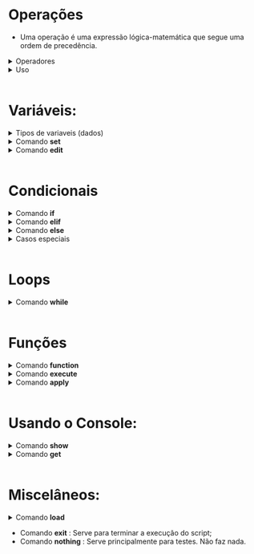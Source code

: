 # Operações 
* Uma operação é uma expressão lógica-matemática que segue uma ordem de precedência.

<details>
<summary> Operadores </summary>

* Todos os operadores abaixo estão organizados da seguinte forma: símbolo, ordem de precedência (quanto maior, mais prioridade), função e um exemplo. 

* Operadores unários: 
        
        ! : 7 : Not lógico   : !0 = 1
        - : 7 : Negação      : -1 = 1 * -1

* Operadores binários:

        | : 1 : Ou lógico    : 0 | 1 = 1
        & : 2 : And lógico   : 0 & 1 = 0
        + : 4 : Soma         : 1 + 2 = 3
        - : 4 : Subtração    : 1 - 2 = -1
        * : 5 : Multiplicação: 2 * 2 = 4
        / : 5 : Divisão      : 2 / 2 = 1
        % : 5 : Módulo       : 2 % 2 = 0
        ^ : 6 : Potência     : 5 ^ 3 = 125
        ~ : 0 : Aproximação  : 0~10.6 = 11 (a ~ b → arredonda o número a com b casas decimais)
        @ : 7 : Posição      : ( i @ x ) Seleciona a posição "i" de uma variável x.  

* Comparadores:

        > : 3 : Maior          : 10 > 5 = 1 (Retorna 1 caso (a>b), 0 caso contrário.)
        < : 3 : Menor          : 10 < 5 = 0 (Retorna 1 caso (a<b), 0 caso contrário.)
        = : 3 : Igualdade      : 10 = 10 = 1 (Retorna 1 caso (a=b), 0 caso contrário.)

        Nota: Se os dois primeiros comparadores (>,<) forem usados com strings, a comparação será feita com base na quantidade de caracteres: abc > abdc será executado como 3 > 4

* Parenteses:

        Usados para "roubar" prioridade:

        2*2+2 = 6
        2*(2+2) = 8

</details>

<details>
<summary> Uso </summary>

* Operações podem envolver números, variáveis e em alguns casos, texto. Também podem ser compostos por apenas um elemento:

        12
        Pera
        1 + (VariavelA - VariavelB)
        fruta + maca

</details>

<br>




# Variáveis:
<details>
<summary>Tipos de variaveis (dados) </summary>


* Existem três tipos de dados simples nessa linguagem:

        Tipo numérico (num): Qualquer número.
        Tipo string   (txt): Qualquer sequência de texto.
        Tipo nenhum   (nil): Representa uma ausência de valor.
                
* Para representar valores booleanos (verdadeiro / falso), é usado um tipo numérico. O valor 1 representa a verdade, enquanto qualquer outro é interpretado como falso.

* Existem também dois tipos de dados compostos nessa linguagem:

        Tipo lista         : Uma sequência de tipos simples
        Tipo mapa          : Um mapeamento x -> y de tipos simples

  

</details>

<details>
<summary>Comando <b>set</b></summary>

* Para criar e/ou modificar o valor de uma variável, utiliza-se a seguinte estrutura:

        set VARIAVEL to VALOR.


  "VARIAVEL" deve ser nomeada usando apenas letras (maiúsculas ou minúsculas).<br>
  "VALOR" é uma [OPERAÇÃO](#operações)

  Para criar uma variável do tipo lista, usa se como VALOR braquetes duplos, como:

        set VARIAVEL to []

</details>

<details>
<summary>Comando <b>edit</b></summary>

* Para modificar uma posição de uma variável de tipo lista, utiliza-se a seguinte estrutura:

        edit VARIAVEL at POSICAO MODO VALOR

  "POSICAO" é uma [OPERAÇÃO](#operações). Representa o lugar dentro de "VARIAVEL" que será editado.<br>
  "VARIAVEL" é o nome da variável a ser editada.<br>
  "VALOR" também é uma [OPERAÇÃO](#operações)

  "MODO" deve ser um dos seguintes:

        Para variáveis do tipo lista:
                set   : muda o que está em POSICAO para VALOR.   
                insert: põe VALOR logo antes de POSICAO.
                delete: remove o que está em POSICAO. Não precisa de VALOR.

</details>

<br>

# Condicionais

<details>
<summary>Comando <b> if </b></summary>


* Esse comando segue a seguinte estrutura: 

        if OPERAÇÃO
            código condicional

* Ao ser executado, o comando avalia a [OPERAÇÃO](#operações). Se o resultado for 1, e SOMENTE 1, o bloco identado (código condicional) é executado.

</details>


<details>
<summary>Comando <b> elif </b></summary>

* Esse comando segue a seguinte estrutura: 

        if 10-10
            set a to 0
        elif OPERAÇÃO
            código condicional

* Ao ser executado, o comando avalia a [OPERAÇÃO](#operações). Se o resultado for 1 e o resultado do comando condicional passado não for 1, o bloco identado (código condicional) é executado.
* É possível criar encadeamentos com esse comando:

        if 0
            show ok!
        elif 0
            show ok!
        elif 1
            show EXECUTADO!
        elif 1
            show ok!

        SAÍDA:

        EXECUTADO!



</details>


<details>
<summary>Comando <b> else </b></summary>

* Esse comando segue a seguinte estrutura: 

        if 10-10
            set a to 0
        else
            código condicional

* Caso o resultado do comando condicional passado não seja 1, o bloco de código identado (código condicional) será executado.
</details>

<details>
<summary>Casos especiais </b></summary>

* O comando [while](#loops), por também conter uma "condicional", pode entrar em um encadeamento de condicionais:

        set a to 5
        while a > 0
            set a to a-1
        elif a = 0
            show Agora, `a` e nulo!

        SAÍDA:

        Agora, a e nulo!

</details>

<br>

# Loops
<details>
<summary> Comando <b> while </b> </summary>

* Um loop, ou ciclo, é uma estrutura que repete uma porção de código.
* Para criar um loop, usa-se a seguinte estrutura:

        while OPERAÇÃO
            código

* Enquanto o valor da [OPERAÇÃO](#operações) for igual a 1, o código identado será executado.
* Após cada execução, a operação é reavaliada. Se por ventura deixar de valer 1, o ciclo é quebrado e o programa segue.


</details>



<br>

# Funções
<details>
<summary>Comando <b> function </b> </summary>

* Usado para definir funções, segue a seguinte estrutura:

        function NOME VARIAVEIS
            código
            result


  Nele, "NOME" é o identificador da função. "VARIAVEIS" são os valores de entrada. Segue um exemplo de uso:

        f(x) = x+1

        function incremento x
            result x + 1

* O subcomando <b>result</b> é opicional e finaliza a função. Pode também retornar uma [operação](#operações) (como visto acima), que será enviada ao comando chamador.


</details>



<details>
<summary>Comando <b> execute </b> </summary>

* Usado para executar uma função, segue a seguinte estrutura:

        execute NOMEFUNCAO VARIAVEIS

* VARIAVEIS são os valores de entrada solicitados pela função chamada:

        function soma x y
            result x + y

        execute soma 10 20            


</details>



<details>
<summary>Comando <b> apply </b> </summary>

* Usado para aplicar o valor retornado de uma função a uma variavel. Segue a seguinte estrutura:

        set variavel to 0
        execute funcao
        apply variavel

* O valor retornado de funcao é aplicado a variavel.

</details>
<br>


# Usando o Console:
<details>
<summary>Comando <b> show </b></summary>

* Para jogar dados no console, utiliza-se a seguinte estrutura:

        show ARGUMENTOS

* "ARGUMENTOS" pode ser composto por texto e variáveis:

        set variavel to 12
        show Numero: variavel

        SAÍDA:

        Numero: 12



* Para poder mostrar o nome de uma variável, envolve-se o termo com "`", chamado de indicador:

        set variavel to 12
        show Valor de `variavel`: variavel

        SAÍDA:

        Valor de variavel: 12
</details>



<details>
<summary>Comando <b> get </b></summary>

* Para jogar dados no console, utiliza-se a seguinte estrutura:

        get VARIAVEL ARGUMENTOS

* VARIAVEL deve ser o nome de uma variável já declarada
* ARGUMENTOS é um trecho opicional, um texto que aparece no console quando o comando é executado.


</details>
<br>

# Miscelâneos:

<details>
<summary>Comando <b>load</b></summary>

* Este comando serve para carregar funções de outros scripts. Segue a seguinte estrutura:

        load NOMESCRIPT

* NOMESCRIPT deve ser o nome de um arquivo .command

<br>

</details>

* Comando <b>exit</b>    : Serve para terminar a execução do script;
* Comando <b>nothing</b> : Serve principalmente para testes. Não faz nada.
